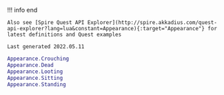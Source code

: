 !!! info end

    Also see [Spire Quest API Explorer](http://spire.akkadius.com/quest-api-explorer?lang=lua&constant=Appearance){:target="Appearance"} for latest definitions and Quest examples

    Last generated 2022.05.11

``` lua
Appearance.Crouching
Appearance.Dead
Appearance.Looting
Appearance.Sitting
Appearance.Standing

```
